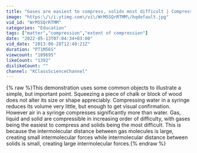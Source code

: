```yaml
---
title: "Gases are easiest to compress, solids most difficult | Compressibility | Chemistry"
image: "https:\/\/i.ytimg.com\/vi\/WrM5SQrRTMM\/hqdefault.jpg"
vid_id: "WrM5SQrRTMM"
categories: "Education"
tags: ["matter","compression","extent of compression"]
date: "2022-05-13T07:04:34+03:00"
vid_date: "2013-06-28T12:40:21Z"
duration: "PT1M56S"
viewcount: "189695"
likeCount: "1392"
dislikeCount: ""
channel: "KClassScienceChannel"
---
```

{% raw %}This demonstration uses some common objects to illustrate a simple, but important point. Squeezing a piece of chalk or block of wood does not alter its size or shape appreciably. Compressing water in a syringe reduces its volume very little, but enough to get visual confirmation. However air in a syringe compresses significantly more than water. Gas, liquid and solid are compressible in increasing order of difficulty, with gases being the easiest to compress and solids being the most difficult. This is because the intermolecular distance between gas molecules is large, creating small intermolecular forces while intermolecular distance between solids is small, creating large intermolecular forces.{% endraw %}

